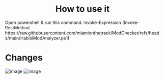 <h1 align="center">How to use it</h1>
Open powershell & run this command: Invoke-Expression (Invoke-RestMethod https://raw.githubusercontent.com/miamionthetrack/ModChecker/refs/heads/main/HabibiModAnalyzer.ps1)

# Changes
![image](https://github.com/miamionthetrack/ModChecker/blob/main/Changes.png?raw=true)
![image](https://github.com/miamionthetrack/ModChecker/blob/main/MoreChanges.png?raw=true)
